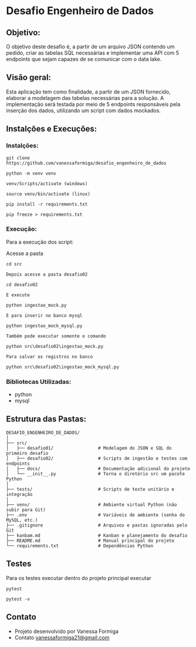 # Desafio Engenheiro de Dados

## Objetivo: 

O objetivo deste desafio é, a partir de um arquivo JSON contendo um pedido, criar as tabelas SQL necessárias e implementar uma API com 5 endpoints que sejam capazes de se comunicar com o data lake.


## Visão geral:

Esta aplicação tem como finalidade, a partir de um JSON fornecido, elaborar a modelagem das tabelas necessárias para a solução. A implementação será testada por meio de 5 endpoints responsáveis pela inserção dos dados, utilizando um script com dados mockados.


## Instalçôes e Execuções:

### Instalções:

``````
git clone https://github.com/vanessaformiga/desafio_engenheiro_de_dados

python -m venv venv

venv/Scripts/activate (windows)

source venv/bin/activate (linux)

pip install -r requirements.txt

pip freeze > requirements.txt
``````

### Execução:

Para a execução dos script:

Acesse a pasta 

``````
cd src 

Depois acesse a pasta desafio02

cd desafio02

E execute 

python ingestao_mock.py

E para inserir no banco mysql 

python ingestao_mock_mysql.py

Também pode executar somente o comando 

python src\desafio02\ingestao_mock.py

Para salvar os registros no banco

python src\desafio02\ingestao_mock_mysql.py

``````

### Bibliotecas Utilizadas:

- python
- mysql

## Estrutura das Pastas:

``````
DESAFIO_ENGENHEIRO_DE_DADOS/
│
├── src/
│   ├── desafio01/                 # Modelagem do JSON e SQL do primeiro desafio
│   ├── desafio02/                 # Scripts de ingestão e testes com endpoints
│   ├── docs/                      # Documentação adicional do projeto
│   └── __init__.py                # Torna o diretório src um pacote Python
│
├── tests/                         # Scripts de teste unitário e integração
│
├── venv/                          # Ambiente virtual Python (não subir para Git)
├── .env                           # Variáveis de ambiente (senha do MySQL, etc.)
├── .gitignore                     # Arquivos e pastas ignoradas pelo Git
├── kanbam.md                      # Kanban e planejamento do desafio
├── README.md                      # Manual principal do projeto
└── requirements.txt               # Dependências Python
``````


## Testes

Para os testes executar dentro do projeto principal executar

``````
pytest
``````

``````
pytest -v
``````

## Contato

- Projeto desenvolvido por Vanessa Formiga
- Contato vanessaformiga21@gmail.com
